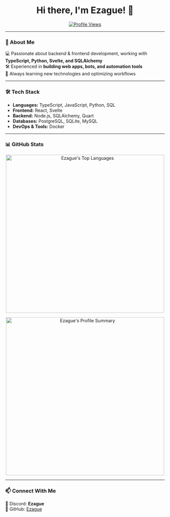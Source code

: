 <h1 align="center">Hi there, I'm Ezague! 👋</h1>

<p align="center">
  <a href="https://github.com/Ezague">
    <img src="https://komarev.com/ghpvc/?username=ezague&color=red" alt="Profile Views" />
  </a>
</p>

---

### 🚀 About Me  
💻 Passionate about backend & frontend development, working with **TypeScript, Python, Svelte, and SQLAlchemy**  
🛠️ Experienced in **building web apps, bots, and automation tools**  
🎯 Always learning new technologies and optimizing workflows  

---

### 🛠 Tech Stack  
- **Languages:** TypeScript, JavaScript, Python, SQL  
- **Frontend:** React, Svelte
- **Backend:** Node.js, SQLAlchemy, Quart  
- **Databases:** PostgreSQL, SQLite, MySQL
- **DevOps & Tools:** Docker

---

### 📊 GitHub Stats  

<p align="center">
  <img width=500 src="https://github-readme-stats.vercel.app/api/top-langs/?username=ezague&layout=compact&theme=dracula&title_color=FF0000&icon_color=FF0000&show_icons=true&border_color=FF0000&bg_color=404040" alt="Ezague's Top Languages" />
</p>

<p align="center">
  <img width=500 src="https://github-profile-summary-cards.vercel.app/api/cards/profile-details?username=ezague&theme=dracula" alt="Ezague's Profile Summary" />
</p>

---

### 📫 Connect With Me  
💬 Discord: **Ezague**  
🐙 GitHub: [Ezague](https://github.com/Ezague)  
